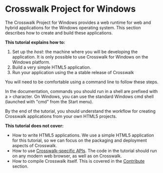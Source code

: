 
# Crosswalk Project for Windows

The Crosswalk Project for Windows provides a web runtime for web and hybrid applications for the Windows operating system. This section describes how to create and build these applications.

**This tutorial explains how to:**

 1. Set up the *host*: the machine where you will be developing the application.
It is only possible to use Crosswalk for Windows on the Windows platform.
 2. Build a very simple HTML5 application.
 3. Run your application using the a stable release of Crosswalk

You will need to be comfortable using a command line to follow these steps.

In the documentation, commands you should run in a shell are prefixed with a > character. On Windows, you can use the standard Windows cmd shell (launched with "cmd" from the Start menu).

By the end of the tutorial, you should understand the workflow for creating Crosswalk applications from your own HTML5 projects.

**This tutorial does not cover:**

*   How to write HTML5 applications. We use a simple HTML5 application for this tutorial, so we can focus on the packaging and deployment aspects of Crosswalk.
*    How to use [Crosswalk-specific APIs](http://xwalk.com/documentation/apis/web_apis.html#Experimental-APIs). The code in the tutorial should run on any modern web browser, as well as on Crosswalk.
*    How to compile Crosswalk itself. This is covered in the [Contribute](http://xwalk.com/contribute) section.
